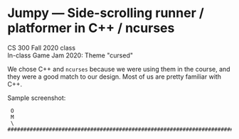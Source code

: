 # Jumpy — Side-scrolling runner / platformer in C++ / ncurses
CS 300 Fall 2020 class  
In-class Game Jam 2020: Theme "cursed"

We chose C++ and `ncurses` because we were using them in the
course, and they were a good match to our design. Most of us
are pretty familiar with C++.

Sample screenshot:

     O
     M
     \
    ################################################################################

